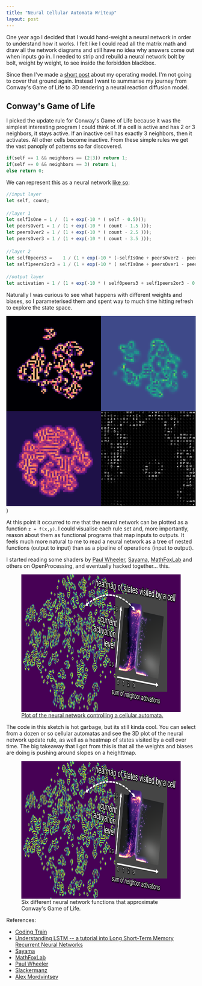 ```yaml
---
title: "Neural Cellular Automata Writeup"
layout: post
---
```


One year ago I decided that I would hand-weight a neural network in order to understand how it works. I felt like I could read all the matrix math and draw all the network diagrams and still have no idea why answers come out when inputs go in. I needed to strip and rebuild a neural network bolt by bolt, weight by weight, to see inside the forbidden blackbox. 

Since then I've made a [short post](../_posts/2022-01-12-NN-Boolean-Algebra.md) about my operating model. I'm not going to cover that ground again. Instead I want to summarise my journey from Conway's Game of Life to 3D rendering a neural reaction diffusion model. 

## Conway's Game of Life

I picked the update rule for Conway's Game of Life because it was the simplest interesting program I could think of. If a cell is active and has 2 or 3 neighbors, it stays active. If an inactive cell has exactly 3 neighbors, then it activates. All other cells become inactive. From these simple rules we get the vast panoply of patterns so far discovered. 

```js
if(self == 1 && neighbors == (2|3)) return 1;
if(self == 0 && neighbors == 3) return 1;
else return 0;
```

We can represent this as a neural network [like so](https://openprocessing.org/sketch/1236584):

```js
//input layer
let self, count; 

//layer 1
let selfIsOne = 1 /  (1 + exp(-10 * ( self - 0.5))); 
let peersOver1 = 1 / (1 + exp(-10 * ( count - 1.5 ))); 
let peersOver2 = 1 / (1 + exp(-10 * ( count - 2.5 ))); 
let peersOver3 = 1 / (1 + exp(-10 * ( count - 3.5 ))); 

//layer 2
let self0peers3 =    1 / (1 + exp(-10 * (-selfIsOne + peersOver2 - peersOver3 - 0.5)));
let self1peers2or3 = 1 / (1 + exp(-10 * ( selfIsOne + peersOver1 - peersOver3 - 1.5)));

//output layer
let activation = 1 / (1 + exp(-10 * ( self0peers3 + self1peers2or3 - 0.5 ))); 
```

Naturally I was curious to see what happens with different weights and biases, so I parameterised them and spent way to much time hitting refresh to explore the state space. 

![neural game of life screenshots](/assets/images/neural-games-of-life.png))

At this point it occurred to me that the neural network can be plotted as a function `z = f(x,y)`. I could visualise each rule set and, more importantly, reason about them as functional programs that map inputs to outputs. It feels much more natural to me to read a neural network as a tree of nested functions (output to input) than as a pipeline of operations (input to output). 

I started reading some shaders by [Paul Wheeler](https://openprocessing.org/user/254459?view=sketches), [Sayama](https://openprocessing.org/user/159668?view=sketches), [MathFoxLab](https://openprocessing.org/user/161812?view=sketches) and others on OpenProcessing, and eventually hacked together... this. 

<p align="center">
    <a href="https://openprocessing.org/sketch/1254639">
        <figure>
            <img src= "../assets/images/NGOL-function-heatmap.png" alt="heatmap of cell states visited by neural network" width="800" height="365" align="middle"/>
            <figcaption>Plot of the neural network controlling a cellular automata.</figcaption>
        </figure>
    </a>
</p>

The code in this sketch is hot garbage, but its still kinda cool. You can select from a dozen or so cellular automatas and see the 3D plot of the neural network update rule, as well as a heatmap of states visited by a cell over time. The big takeaway that I got from this is that all the weights and biases are doing is pushing around slopes on a heighttmap. 

<p align="center">
    <figure>
        <img src= "../assets/images/NGOL-function-heatmap.png" alt="neural networks plotted as 3D functions" width="800" height="365" align="middle"/>
        <figcaption>Six different neural network functions that approximate Conway's Game of Life.</figcaption>
    </figure>
</p>





References:
- [Coding Train](https://www.youtube.com/channel/UCvjgXvBlbQiydffZU7m1_aw)
- [Understanding LSTM -- a tutorial into Long Short-Term Memory Recurrent Neural Networks](https://arxiv.org/abs/1909.09586)
- [Sayama](https://openprocessing.org/user/159668?view=sketches)
- [MathFoxLab](https://openprocessing.org/user/161812?view=sketches)
- [Paul Wheeler](https://openprocessing.org/user/254459?view=sketches)
- [Slackermanz](https://slackermanz.com/understanding-multiple-neighborhood-cellular-automata/)
- [Alex Mordvintsev](https://twitter.com/ak92501/status/1465152668817670150)
